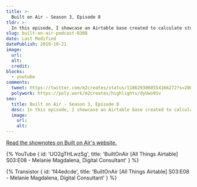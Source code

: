```yaml
---
title: >-
  Built on Air - Season 3, Episode 8
tldr: >-
  In this episode, I showcase an Airtable base created to calculate student assessment scores; and detail how I get data in the right spots.
slug: built-on-air-podcast-0308
date: Last Modified
datePublish: 2019-10-21
image:
  url:
  alt: 
  credit: 
blocks: 
  - youtube
comments:
  tweet: https://twitter.com/m2creates/status/1186293060554166272?s=20&t=xY0Rxt_STAuaJNZ29cCtAQ
  polywork: https://poly.work/m2creates/highlights/dyUwo91v
seo:
  title: Built on Air - Season 3, Episode 8
  desc: In this episode, I showcase an Airtable base created to calculate student assessment scores; and detail how I get data in the right spots.
  image:
    url:
    alt:
---
```


[Read the shownotes on Built on Air's website.](https://builtonair.com/builtonair-s03e08-melanie-magdalena-digital-consultant/)

{% YouTube { id: 'UO2gTHLwzSg', title: 'BuiltOnAir [All Things Airtable] S03:E08 - Melanie Magdalena, Digital Consultant' } %}

{% Transistor { id: 'f44edcde', title: 'BuiltOnAir [All Things Airtable] S03:E08 - Melanie Magdalena, Digital Consultant' } %}
